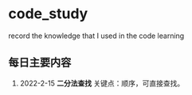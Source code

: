 # code_study
record the knowledge that I used in the code learning


## 每日主要内容
1.   2022-2-15 **二分法查找** 关键点：顺序，可直接查找。
